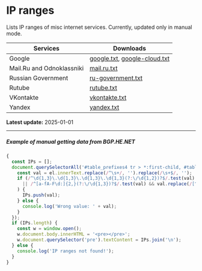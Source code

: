 # IP ranges

Lists IP ranges of misc internet services. Currently, updated only in manual mode.

| Services                  | Downloads                                                                                                                                                                                  |
| ------------------------- | ------------------------------------------------------------------------------------------------------------------------------------------------------------------------------------------ |
| Google                    | [google.txt](https://raw.githubusercontent.com/vattik/ipranges/main/google/google.txt), [google-cloud.txt](https://raw.githubusercontent.com/vattik/ipranges/main/google/google-cloud.txt) |
| Mail.Ru and Odnoklassniki | [mail.ru.txt](https://raw.githubusercontent.com/vattik/ipranges/main/mail.ru/mail.ru.txt)                                                                                                  |
| Russian Government        | [ru-government.txt](https://raw.githubusercontent.com/vattik/ipranges/main/ru-government/ru-government.txt)                                                                                |
| Rutube                    | [rutube.txt](https://raw.githubusercontent.com/vattik/ipranges/main/rutube/rutube.txt)                                                                                                     |
| VKontakte                 | [vkontakte.txt](https://raw.githubusercontent.com/vattik/ipranges/main/vkontakte/vkontakte.txt)                                                                                            |
| Yandex                    | [yandex.txt](https://raw.githubusercontent.com/vattik/ipranges/main/yandex/yandex.txt)                                                                                                     |

**Latest update:** 2025-01-01

---

##### Example of manual getting data from BGP.HE.NET

```javascript
{
  const IPs = [];
  document.querySelectorAll('#table_prefixes4 tr > *:first-child, #table_prefixes6 tr > *:first-child').forEach(function(el){
    const val = el.innerText.replace(/^\s+/, '').replace(/\s+$/, '');
    if (/^\d{1,3}\.\d{1,3}\.\d{1,3}\.\d{1,3}(?:\/\d{1,2})?$/.test(val) // IPv4
      || /^[a-fA-F\d:]{2,}(?:\/\d{1,3})?$/.test(val) && val.replace(/[^:]/g, '').length > 1 // IPv6
    ) {
      IPs.push(val);
    } else {
      console.log('Wrong value: ' + val);
    }
  });
  if (IPs.length) {
    const w = window.open();
    w.document.body.innerHTML = '<pre></pre>';
    w.document.querySelector('pre').textContent = IPs.join('\n');
  } else {
    console.log('IP ranges not found!');
  }
}
```
